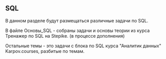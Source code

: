 ## SQL

В данном разделе будут размещаться различные задачи по SQL.

В файле Основы_SQL - собраны задачи и основы теории из курса Тренажер по SQL на Stepikе. (в процессе дополнения)

Остальные темы - это задачи с блока по SQL курса "Аналитик данных" Karpov.courses, разбитые по темам.
